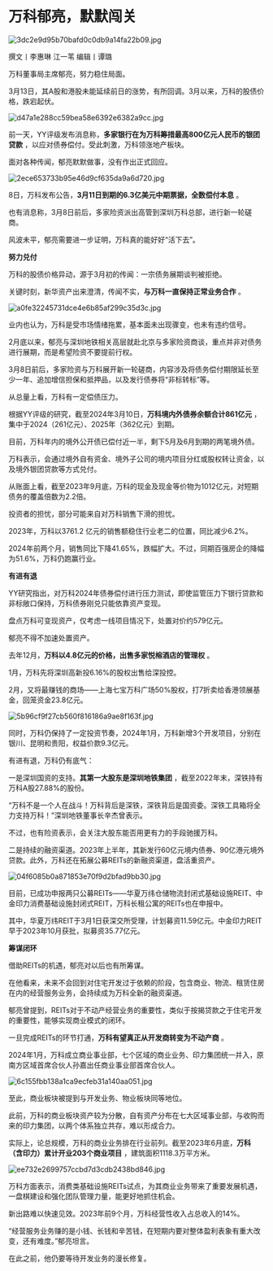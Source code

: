 # 万科郁亮，默默闯关

![3dc2e9d95b70bafd0c0db9a14fa22b09.jpg](https://raw.githubusercontent.com/qqhsx/qqnews_image/main/2024/03/13/万科郁亮，默默闯关/3dc2e9d95b70bafd0c0db9a14fa22b09.jpg)

撰文丨李惠琳 江一苇 编辑丨谭璐

万科董事局主席郁亮，努力稳住局面。

3月13日，其A股和港股未能延续前日的涨势，有所回调。3月以来，万科的股债价格，跌宕起伏。

![d47a1e288cc59bea58e6392e6382a9cc.jpg](https://raw.githubusercontent.com/qqhsx/qqnews_image/main/2024/03/13/万科郁亮，默默闯关/d47a1e288cc59bea58e6392e6382a9cc.jpg)

前一天，YY评级发布消息称，**多家银行在为万科筹措最高800亿元人民币的银团贷款** ，以应对债券偿付。受此刺激，万科领涨地产板块。

面对各种传闻，郁亮默默做事，没有作出正式回应。

![2ece653733b95e46d9cf635da9a6d720.jpg](https://raw.githubusercontent.com/qqhsx/qqnews_image/main/2024/03/13/万科郁亮，默默闯关/2ece653733b95e46d9cf635da9a6d720.jpg)

8日，万科发布公告，**3月11日到期的6.3亿美元中期票据，全数偿付本息** 。

也有消息称，3月8日前后，多家险资派出高管到深圳万科总部，进行新一轮磋商。

风波未平，郁亮需要进一步证明，万科真的能好好“活下去”。

**努力兑付**

万科的股债价格异动，源于3月初的传闻：一宗债务展期谈判被拒绝。

关键时刻，新华资产出来澄清，传闻不实，**与万科一直保持正常业务合作** 。

![a0fe32245731dce4e6b85af299c35d3c.jpg](https://raw.githubusercontent.com/qqhsx/qqnews_image/main/2024/03/13/万科郁亮，默默闯关/a0fe32245731dce4e6b85af299c35d3c.jpg)

业内也认为，万科是受市场情绪拖累，基本面未出现骤变，也未有违约信号。

2月底以来，郁亮与深圳地铁相关高层就赴北京与多家险资商谈，重点并非对债务进行展期，而是希望险资不要提前行权。

3月8日前后，多家险资与万科展开新一轮磋商，内容涉及将债务偿付期限延长至少一年、追加增信担保和抵押品，以及发行债券将“非标转标”等。

从总量上看，万科有一定偿债压力。

根据YY评级的研究，截至2024年3月10日，**万科境内外债券余额合计861亿元** ，集中于2024（261亿元）、2025年（362亿元）到期。

目前，万科年内的境外公开债已偿付近一半，剩下5月及6月到期的两笔境外债。

万科表示，会通过境外自有资金、境外子公司的境内项目分红或股权转让资金，以及境外银团贷款等方式兑付。

从账面上看，截至2023年9月底，万科的现金及现金等价物为1012亿元，对短期债务的覆盖倍数为2.2倍。

投资者的担忧，部分可能来自对万科销售下滑的担忧。

2023年，万科以3761.2 亿元的销售额稳住行业老二的位置，同比减少6.2%。

2024年前两个月，销售同比下降41.65%，跌幅扩大。不过，同期百强房企的降幅为51.6%，万科仍跑赢行业。

**有进有退**

YY研究指出，对万科2024年债券偿付进行压力测试，即使监管压力下银行贷款和非标敞口保持，万科债券刚兑只能依靠资产变现。

盘点万科可变现资产，仅考虑一线项目情况下，处置对价约579亿元。

郁亮不得不加速处置资产。

去年12月，**万科以4.8亿元的价格，出售多家悦榕酒店的管理权** 。

1月，万科先将深圳高新投6.16%的股权出售给深投控。

2月，又将最赚钱的商场——上海七宝万科广场50%股权，打7折卖给香港领展基金，回笼资金23.8亿元。

![5b96cf9f27cb560f816186a9ae8f163f.jpg](https://raw.githubusercontent.com/qqhsx/qqnews_image/main/2024/03/13/万科郁亮，默默闯关/5b96cf9f27cb560f816186a9ae8f163f.jpg)

同时，万科仍保持了一定投资节奏，2024年1月，万科新增3个开发项目，分别在银川、昆明和贵阳，权益价款9.3亿元。

有进有退，万科仍有底气：

一是深圳国资的支持。**其第一大股东是深圳地铁集团** ，截至2022年末，深铁持有万科A股27.88%的股份。

“万科不是一个人在战斗！万科背后是深铁，深铁背后是国资委。深铁工具箱将全力支持万科！”深圳地铁董事长辛杰曾表示。

不过，也有险资表示，会关注大股东能否用更有力的手段驰援万科。

二是持续的融资渠道。2023年上半年，其新发行60亿元境内债券、90亿港元境外贷款。此外，万科还在拓展公募REITs的新融资渠道，盘活重资产。

![04f6085b0a871853e70f9d2bfad9bb30.jpg](https://raw.githubusercontent.com/qqhsx/qqnews_image/main/2024/03/13/万科郁亮，默默闯关/04f6085b0a871853e70f9d2bfad9bb30.jpg)

目前，已成功申报两只公募REITs——华夏万纬仓储物流封闭式基础设施REIT、中金印力消费基础设施封闭式REIT，万科长租公寓的REITs也在申报中。

其中，华夏万纬REIT于3月1日获深交所受理，计划募资11.59亿元。中金印力REIT早于2023年10月获批，拟募资35.77亿元。

**筹谋闭环**

借助REITs的机遇，郁亮对以后也有所筹谋。

在他看来，未来不会回到对住宅开发过于依赖的阶段，包含商业、物流、租赁住房在内的经营服务业务，会持续成为万科全新的融资渠道。

郁亮曾提到，REITs对于不动产经营业务的重要性，类似于按揭贷款之于住宅开发的重要性，能够实现商业模式的闭环。

一旦完成REITs的环节打通，**万科有望真正从开发商转变为不动产商** 。

2024年1月，万科成立商业事业部，七个区域的商业业务、印力集团统一并入，原南方区域首席合伙人孙嘉出任商业事业部首席合伙人。

![6c155fbb138a1ca9ecfeb31a140aa051.jpg](https://raw.githubusercontent.com/qqhsx/qqnews_image/main/2024/03/13/万科郁亮，默默闯关/6c155fbb138a1ca9ecfeb31a140aa051.jpg)

至此，商业板块被提到与开发业务、物业板块同等地位。

此前，万科的商业板块资产较为分散，自有资产分布在七大区域事业部，与收购而来的印力集团，以两个体系独立共存，难以形成合力。

实际上，论总规模，万科的商业业务排在行业前列。截至2023年6月底，**万科（含印力）累计开业203个商业项目** ，建筑面积1118.3万平方米。

![ee732e2699757ccbd7d3cdb2438bd846.jpg](https://raw.githubusercontent.com/qqhsx/qqnews_image/main/2024/03/13/万科郁亮，默默闯关/ee732e2699757ccbd7d3cdb2438bd846.jpg)

万科方面表示，消费类基础设施REITs试点，为其商业业务带来了重要发展机遇，一盘棋建设和强化团队管理力量，能更好地抓住机会。

新出路难以快速见效。2023年前9个月，万科经营性收入占总收入的14%。

“经营服务业务赚的是小钱、长钱和辛苦钱，在短期内要对整体盈利表象有重大改变，还有难度。”郁亮坦言。

在此之前，他仍要等待开发业务的漫长修复。

